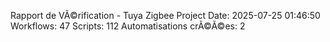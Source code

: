 Rapport de VÃ©rification - Tuya Zigbee Project
Date: 2025-07-25 01:46:50
Workflows: 47
Scripts: 112
Automatisations crÃ©Ã©es: 2

